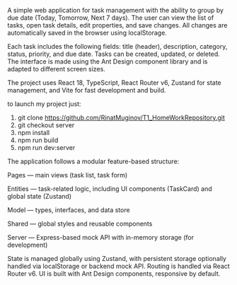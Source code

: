 A simple web application for task management with the ability to group by due date (Today, Tomorrow, Next 7 days).
The user can view the list of tasks, open task details, edit properties, and save changes. All changes are automatically saved in the browser using localStorage.

Each task includes the following fields: title (header), description, category, status, priority, and due date. Tasks can be created, updated, or deleted.
The interface is made using the Ant Design component library and is adapted to different screen sizes.

The project uses React 18, TypeScript, React Router v6, Zustand for state management, and Vite for fast development and build.

to launch my project just:
1. git clone https://github.com/RinatMuginov/T1_HomeWorkRepository.git
2. git checkout server
3. npm install
4. npm run build
5. npm run dev:server

The application follows a modular feature-based structure:

Pages — main views (task list, task form)

Entities — task-related logic, including UI components (TaskCard) and global state (Zustand)

Model — types, interfaces, and data store

Shared — global styles and reusable components

Server — Express-based mock API with in-memory storage (for development)

State is managed globally using Zustand, with persistent storage optionally handled via localStorage or backend mock API.
Routing is handled via React Router v6.
UI is built with Ant Design components, responsive by default.